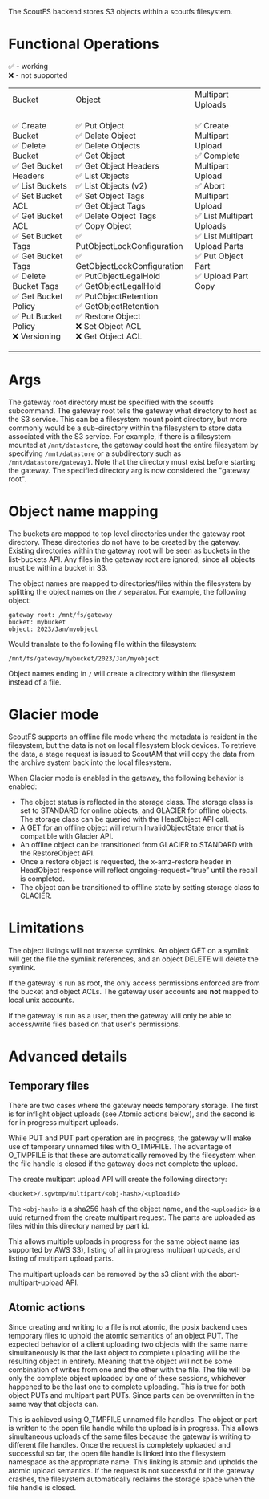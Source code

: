 The ScoutFS backend stores S3 objects within a scoutfs filesystem.

# Functional Operations
✅ - working<br>
❌ - not supported

<table>
<tr>
<td> Bucket </td> <td> Object </td> <td> Multipart Uploads </td>
</tr>
<tr>
<td valign="top">

✅ Create Bucket<br>
✅ Delete Bucket<br>
✅ Get Bucket Headers<br>
✅ List Buckets<br>
✅ Set Bucket ACL<br>
✅ Get Bucket ACL<br>
✅ Set Bucket Tags<br>
✅ Get Bucket Tags<br>
✅ Delete Bucket Tags<br>
✅ Get Bucket Policy<br>
✅ Put Bucket Policy<br>
❌ Versioning

</td>
<td valign="top">

✅ Put Object<br>
✅ Delete Object<br>
✅ Delete Objects<br>
✅ Get Object<br>
✅ Get Object Headers<br>
✅ List Objects<br>
✅ List Objects (v2)<br>
✅ Set Object Tags<br>
✅ Get Object Tags<br>
✅ Delete Object Tags<br>
✅ Copy Object<br>
✅ PutObjectLockConfiguration<br>
✅ GetObjectLockConfiguration<br>
✅ PutObjectLegalHold<br>
✅ GetObjectLegalHold<br>
✅ PutObjectRetention<br>
✅ GetObjectRetention<br>
✅ Restore Object<br>
❌ Set Object ACL<br>
❌ Get Object ACL

</td>
<td valign="top">

✅ Create Multipart Upload<br>
✅ Complete Multipart Upload<br>
✅ Abort Multipart Upload<br>
✅ List Multipart Uploads<br>
✅ List Multipart Upload Parts<br>
✅ Put Object Part<br>
✅ Upload Part Copy

</td>
</tr>
</table>

# Args
The gateway root directory must be specified with the scoutfs subcommand. The gateway root tells the gateway what directory to host as the S3 service.  This can be a filesystem mount point directory, but more commonly would be a sub-directory within the filesystem to store data associated with the S3 service.  For example, if there is a filesystem mounted at `/mnt/datastore`, the gateway could host the entire filesystem by specifying `/mnt/datastore` or a subdirectory such as `/mnt/datastore/gateway1`. Note that the directory must exist before starting the gateway. The specified directory arg is now considered the "gateway root".

# Object name mapping
The buckets are mapped to top level directories under the gateway root directory. These directories do not have to be created by the gateway. Existing directories within the gateway root will be seen as buckets in the list-buckets API. Any files in the gateway root are ignored, since all objects must be within a bucket in S3.

The object names are mapped to directories/files within the filesystem by splitting the object names on the `/` separator. For example, the following object:
```
gateway root: /mnt/fs/gateway
bucket: mybucket
object: 2023/Jan/myobject
```
Would translate to the following file within the filesystem:
```
/mnt/fs/gateway/mybucket/2023/Jan/myobject
```

Object names ending in `/` will create a directory within the filesystem instead of a file.

# Glacier mode
ScoutFS supports an offline file mode where the metadata is resident in the filesystem, but the data is not on local filesystem block devices. To retrieve the data, a stage request is issued to ScoutAM that will copy the data from the archive system back into the local filesystem.

When Glacier mode is enabled in the gateway, the following behavior is enabled:
* The object status is reflected in the storage class. The storage class is set to STANDARD for online objects, and GLACIER for offline objects. The storage class can be queried with the HeadObject API call.
* A GET for an offline object will return InvalidObjectState error that is compatible with Glacier API.
* An offline object can be transitioned from GLACIER to STANDARD with the RestoreObject API.
* Once a restore object is requested, the x-amz-restore header in HeadObject response will reflect ongoing-request=“true” until the recall is completed.
* The object can be transitioned to offline state by setting storage class to GLACIER. 

# Limitations
The object listings will not traverse symlinks. An object GET on a symlink will get the file the symlink references, and an object DELETE will delete the symlink.

If the gateway is run as root, the only access permissions enforced are from the bucket and object ACLs.  The gateway user accounts are **not** mapped to local unix accounts.

If the gateway is run as a user, then the gateway will only be able to access/write files based on that user's permissions.

# Advanced details
## Temporary files
There are two cases where the gateway needs temporary storage. The first is for inflight object uploads (see Atomic actions below), and the second is for in progress multipart uploads.

While PUT and PUT part operation are in progress, the gateway will make use of temporary unnamed files with O_TMPFILE. The advantage of O_TMPFILE is that these are automatically removed by the filesystem when the file handle is closed if the gateway does not complete the upload.

The create multipart upload API will create the following directory:
```
<bucket>/.sgwtmp/multipart/<obj-hash>/<uploadid>
```
The `<obj-hash>` is a sha256 hash of the object name, and the `<uploadid>` is a uuid returned from the create multipart request. The parts are uploaded as files within this directory named by part id.

This allows multiple uploads in progress for the same object name (as supported by AWS S3), listing of all in progress multipart uploads, and listing of multipart upload parts.

The multipart uploads can be removed by the s3 client with the abort-multipart-upload API.

## Atomic actions
Since creating and writing to a file is not atomic, the posix backend uses temporary files to uphold the atomic semantics of an object PUT. The expected behavior of a client uploading two objects with the same name simultaneously is that the last object to complete uploading will be the resulting object in entirety.  Meaning that the object will not be some combination of writes from one and the other with the file. The file will be only the complete object uploaded by one of these sessions, whichever happened to be the last one to complete uploading. This is true for both object PUTs and multipart part PUTs. Since parts can be overwritten in the same way that objects can.

This is achieved using O_TMPFILE unnamed file handles. The object or part is written to the open file handle while the upload is in progress.  This allows simultaneous uploads of the same files because the gateway is writing to different file handles. Once the request is completely uploaded and successful so far, the open file handle is linked into the filesystem namespace as the appropriate name.  This linking is atomic and upholds the atomic upload semantics. If the request is not successful or if the gateway crashes, the filesystem automatically reclaims the storage space when the file handle is closed.
